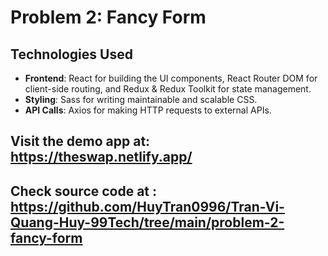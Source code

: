 # Problem 2: Fancy Form

## Technologies Used

- **Frontend**: React for building the UI components, React Router DOM for client-side routing, and Redux & Redux Toolkit for state management.
- **Styling**: Sass for writing maintainable and scalable CSS.
- **API Calls**: Axios for making HTTP requests to external APIs.

## Visit the demo app at: https://theswap.netlify.app/

## Check source code at : https://github.com/HuyTran0996/Tran-Vi-Quang-Huy-99Tech/tree/main/problem-2-fancy-form
